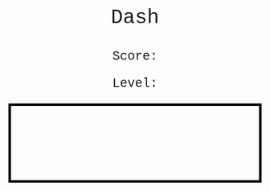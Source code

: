 <html>
<p class=topTitle>Dash</p>
<p class=score>Score: <span id=score></span></p>
<p class=level>Level: <span id=level></span></p>
<canvas id="Game" width="1000" height="300"></canvas>
</html>
<style>
.topTitle{
  text-align: center;
  font-family: "Courier New";
  font-size: 40px;
}
.score{
  text-align: center;
  font-family: "Courier New";
  font-size: 25px;
}
.level{
  text-align: center;
  font-family: "Courier New";
  font-size: 25px;
}
#Game {
  padding-left: 0;
  padding-right: 0;
  margin-left: auto;
  margin-right: auto;
  display: block;
  border: 5px solid black;
}
</style>
<script>
var canvas = document.getElementById("Game");
ctx = canvas.getContext("2d");
var obstacles = [];
var gameOver = true;
var groundLevel = canvas.height - 50;
var score = 0;
var level = 1;
var levelOneDone = false;
var levelTwoDone = false;
var levelThreeDone = false;
var levelFourDone = false;
var scrollSpeed = 1;
var levelFiveDone = false;
var levelSixDone = false;
var levelSevenDone = false;
var levelEightDone = false;
var levelNineDone = false;
var yVel = 0;
window.setInterval(update, 10);
var player = {x: 100, y: groundLevel - 20};
function update() {
  if (gameOver) {
    drawStart(); //draw the start
  } else {
    updateFrames();
  }
}
function drawStart() {
  score = 0;
  level = 1;
  levelOneDone = false;
  levelTwoDone = false;
  levelThreeDone = false;
  levelFourDone = false;
  levelFiveDone = false;
  levelSixDone = false;
  levelSevenDone = false;
  levelEightDone = false;
  levelNineDone = false;
  scrollSpeed = 1;
  ctx.font = "25px Courier New";
  ctx.fillText('Press "a" to start', 10, 25);
}
window.onkeyup = function() {
  if (gameOver && event.key == "a") {
    gameOver = false; //test if game is over
    obstacles=[];
    drawBackground();
    player.y = groundLevel - 20;
    player.x = 100;
  }
};
window.onkeydown = function() {
  if (event.key == "ArrowUp"){
    yVel = -4;
  }
}
var spawnerCoolDown = 30/Math.pow(scrollSpeed,2);
function updateFrames() {
  drawBackground();
  drawObstacles();
  drawPlayer();
  if (score == 10 && !levelOneDone) {
    scrollSpeed ++;
    levelOneDone = true;
    level = 2;
  }
  if (score == 25 && !levelTwoDone) {
    scrollSpeed ++;
    levelTwoDone = true;
    level = 3;
  }
  if (score == 50 && !levelThreeDone) {
    scrollSpeed ++;
    levelThreeDone = true;
    level = 4;
  }
  if (score == 100 && !levelFourDone) {
    scrollSpeed ++;
    levelFourDone = true;
    level = 5;
  }
  if (score == 150 && !levelFiveDone) {
    scrollSpeed ++;
    levelFiveDone = true;
    level = 6;
  }
  if (score == 200 && !levelSixDone) {
    scrollSpeed ++;
    levelSixDone = true;
    level = 7;
  }
  if (score == 250 && !levelSevenDone) {
    scrollSpeed ++;
    levelSevenDone = true;
    level = 8;
  }
  if (score == 500 && !levelEightDone) {
    scrollSpeed ++;
    levelEightDone = true;
    level = 9;
  }
  if (score == 1000 && !levelNineDone) {
    scrollSpeed ++;
    levelNineDone = true;
    level = 10;
  }
  document.getElementById("score").innerHTML = score;
  document.getElementById("level").innerHTML = level;
  spawnerCoolDown--;
  if (spawnerCoolDown <= 0) {
    spawnObstacle();
  }
  for (var i = 0; i < obstacles.length; i++) { // relocated
    obstacles[i].x -= scrollSpeed;
    if (obstacles[i].x < 0) {
      obstacles.splice(i, 1);
      score++;
    }
    if (obstacles[i].x <= player.x + 20 &&
        obstacles[i].x + obstacles[i].width >= player.x &&
       obstacles[i].y <= player.y + 20 &&
       obstacles[i].y + obstacles[i].height >= player.y) {
      gameOver=true;
    }
  }
  if (player.y < 0) {
    player.y = 0;
  }
  if (player.y + 20 >= groundLevel) {
    player.y = groundLevel - 20;
  }
  if (player.x < 0) {
    player.x = 0;
  }
  if (player.x + 20 >= canvas.width) {
    player.x = canvas.width - 20;
  }
}
function drawPlayer(){
  player.y += yVel
  ctx.fillStyle = "black";
  ctx.fillRect(player.x, player.y, 20, 20);
  if (yVel < 10) {
  yVel+=0.2;
  }
}
function spawnObstacle() {
  //spawn an obstacle
  var obstacle = {
    x: canvas.width,
    y: Math.floor(Math.random() * (canvas.height)),
    width: 20,
    height: Math.floor(Math.random() * 100)
  };
  obstacles.push(obstacle);
  spawnerCoolDown = Math.floor(Math.random() * 50)/Math.pow(scrollSpeed,2);
}
function drawObstacles() {
  for (var i = 0; i < obstacles.length; i+=1) {
    var obstacle = obstacles[i]; // add var
    ctx.beginPath();
    ctx.rect(obstacle.x, obstacle.y, obstacle.width, obstacle.height);
    ctx.fillStyle = "lime";
    ctx.fill();
  }
}
function drawBackground() {
  ctx.beginPath();
  ctx.rect(0, 0, canvas.width, canvas.height);
  ctx.fillStyle = "white"; //hide words
  ctx.fill();
  ctx.beginPath();
  ctx.rect(0, groundLevel, canvas.width, canvas.height);
  ctx.fillStyle = "lime"; //ground
  ctx.fill();
}

</script>